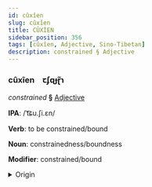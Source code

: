 ```yaml
---
id: cûxîen
slug: cûxîen
title: CÛXİEN
sidebar_position: 356
tags: [cûxîen, Adjective, Sino-Tibetan]
description: constrained § Adjective
---
```


### cûxîen&emsp;<span kind="abugida">ꞇʄɋɟɽ̃ɿ</span>

*constrained* **§** [Adjective](../../tags/Adjective)

**IPA**: /ˈt͡ɕu.ʃi.ɛn/

**Verb**: to be constrained/bound

**Noun**: constrainedness/boundness

**Modifier**: constrained/bound

<details>
    <summary>Origin</summary>
    Mandarin 局限 júxiàn /tɕu.ɕjɛn/<br/>
    <em>Sino-Tibetan Language Family</em>
</details>